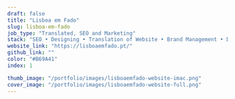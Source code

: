 ```yaml
---
draft: false
title: "Lisboa em Fado"
slug: lisboa-em-fado
job_type: "Translated, SEO and Marketing"
stack: "SEO • Designing • Translation of Website • Brand Management • Digital Marketing"
website_link: "https://lisboaemfado.pt/"
github_link: ""
color: "#B69A41"
index: 1

thumb_image: "/portfolio/images/lisboaemfado-website-imac.png"
cover_image: "/portfolio/images/lisboaemfado-website-full.png"
---
```

